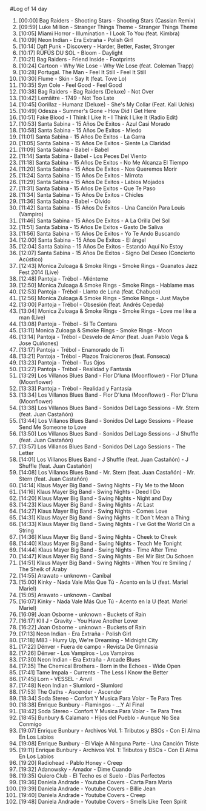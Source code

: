 #Log of 14 day

1. [00:00] Bag Raiders - Shooting Stars - Shooting Stars (Cassian Remix)
1. [09:59] Luke Million - Stranger Things Theme - Stranger Things Theme
1. [10:05] Miami Horror - Illumination - I Look To You (feat. Kimbra)
1. [10:09] Neon Indian - Era Extraña - Polish Girl
1. [10:14] Daft Punk - Discovery - Harder, Better, Faster, Stronger
1. [10:17] RÜFÜS DU SOL - Bloom - Daylight
1. [10:21] Bag Raiders - Friend Inside - Footprints
1. [10:24] Cartoon - Why We Lose - Why We Lose (feat. Coleman Trapp)
1. [10:28] Portugal. The Man - Feel It Still - Feel It Still
1. [10:30] Flume - Skin - Say It (feat. Tove Lo)
1. [10:35] Syn Cole - Feel Good - Feel Good
1. [10:38] Bag Raiders - Bag Raiders (Deluxe) - Not Over
1. [10:42] Lemâitre - 1749 - Not Too Late
1. [10:45] Gorillaz - Humanz (Deluxe) - She's My Collar (Feat. Kali Uchis)
1. [10:49] Odesza - Summer's Gone - How Did I Get Here
1. [10:51] Fake Blood - I Think I Like It - I Think I Like It (Radio Edit)
1. [10:53] Santa Sabina - 15 Años De Exitos - Azul Casi Morado
1. [10:58] Santa Sabina - 15 Años De Exitos - Miedo
1. [11:01] Santa Sabina - 15 Años De Exitos - La Garra
1. [11:05] Santa Sabina - 15 Años De Exitos - Siente La Claridad
1. [11:09] Santa Sabina - Babel - Babel
1. [11:14] Santa Sabina - Babel - Los Peces Del Viento
1. [11:18] Santa Sabina - 15 Años De Exitos - No Me Alcanza El Tiempo
1. [11:20] Santa Sabina - 15 Años De Exitos - Nos Queremos Morir
1. [11:24] Santa Sabina - 15 Años De Exitos - Mirrota
1. [11:29] Santa Sabina - 15 Años De Exitos - Labios Mojados
1. [11:31] Santa Sabina - 15 Años De Exitos - Que Te Paso
1. [11:34] Santa Sabina - 15 Años De Exitos - Chicles
1. [11:36] Santa Sabina - Babel - Olvido
1. [11:42] Santa Sabina - 15 Años De Exitos - Una Canción Para Louis (Vampiro)
1. [11:46] Santa Sabina - 15 Años De Exitos - A La Orilla Del Sol
1. [11:51] Santa Sabina - 15 Años De Exitos - Gasto De Saliva
1. [11:56] Santa Sabina - 15 Años De Exitos - Yo Te Ando Buscando
1. [12:00] Santa Sabina - 15 Años De Exitos - El ángel
1. [12:04] Santa Sabina - 15 Años De Exitos - Estando Aquí No Estoy
1. [12:07] Santa Sabina - 15 Años De Exitos - Signo Del Deseo (Concierto Acústico)
1. [12:43] Monica Zuloaga & Smoke Rings - Smoke Rings - Guanatos Jazz Fest 2014 (Live)
1. [12:48] Pantoja - Trébol - Miénteme
1. [12:50] Monica Zuloaga & Smoke Rings - Smoke Rings - Hablame mas
1. [12:53] Pantoja - Trébol - Llanto de Luna (feat. Chabuco)
1. [12:56] Monica Zuloaga & Smoke Rings - Smoke Rings - Just Maybe
1. [13:00] Pantoja - Trébol - Obsesión (feat. Andrés Cepeda)
1. [13:04] Monica Zuloaga & Smoke Rings - Smoke Rings - Love me like a man (Live)
1. [13:08] Pantoja - Trébol - Si Te Contara
1. [13:11] Monica Zuloaga & Smoke Rings - Smoke Rings - Moon
1. [13:14] Pantoja - Trébol - Desvelo de Amor (feat. Juan Pablo Vega & Jose Quiñones)
1. [13:17] Pantoja - Trébol - Enamorado de Ti
1. [13:21] Pantoja - Trébol - Plazos Traicioneros (feat. Fonseca)
1. [13:23] Pantoja - Trébol - Tus Ojos
1. [13:27] Pantoja - Trébol - Realidad y Fantasía
1. [13:29] Los Villanos Blues Band - Flor D'luna (Moonflower) - Flor D'luna (Moonflower)
1. [13:33] Pantoja - Trébol - Realidad y Fantasía
1. [13:34] Los Villanos Blues Band - Flor D'luna (Moonflower) - Flor D'luna (Moonflower)
1. [13:38] Los Villanos Blues Band - Sonidos Del Lago Sessions - Mr. Stern (feat. Juan Castañón)
1. [13:44] Los Villanos Blues Band - Sonidos Del Lago Sessions - Please Send Me Someone to Love
1. [13:50] Los Villanos Blues Band - Sonidos Del Lago Sessions - J Shuffle (feat. Juan Castañón)
1. [13:57] Los Villanos Blues Band - Sonidos Del Lago Sessions - The Letter
1. [14:01] Los Villanos Blues Band - J Shuffle (feat. Juan Castañón) - J Shuffle (feat. Juan Castañón)
1. [14:08] Los Villanos Blues Band - Mr. Stern (feat. Juan Castañón) - Mr. Stern (feat. Juan Castañón)
1. [14:14] Klaus Mayer Big Band - Swing Nights - Fly Me to the Moon
1. [14:16] Klaus Mayer Big Band - Swing Nights - Deed I Do
1. [14:20] Klaus Mayer Big Band - Swing Nights - Night and Day
1. [14:23] Klaus Mayer Big Band - Swing Nights - At Last
1. [14:27] Klaus Mayer Big Band - Swing Nights - Comes Love
1. [14:31] Klaus Mayer Big Band - Swing Nights - It Don´t Mean a Thing
1. [14:33] Klaus Mayer Big Band - Swing Nights - I´ve Got the World On a String
1. [14:36] Klaus Mayer Big Band - Swing Nights - Cheek to Cheek
1. [14:40] Klaus Mayer Big Band - Swing Nights - Teach Me Tonight
1. [14:44] Klaus Mayer Big Band - Swing Nights - Time After Time
1. [14:47] Klaus Mayer Big Band - Swing Nights - Bei Mir Bist Du Schoen
1. [14:51] Klaus Mayer Big Band - Swing Nights - When You´re Smiling / The Sheik of Araby
1. [14:55] Arawato - unknown - Caníbal
1. [15:00] Kinky - Nada Vale Más Que Tú - Acento en la U (feat. Mariel Mariel)
1. [15:05] Arawato - unknown - Caníbal
1. [16:07] Kinky - Nada Vale Más Que Tú - Acento en la U (feat. Mariel Mariel)
1. [16:09] Joan Osborne - unknown - Buckets of Rain
1. [16:17] KIll J - Gravity - You Have Another Lover
1. [16:22] Joan Osborne - unknown - Buckets of Rain
1. [17:13] Neon Indian - Era Extraña - Polish Girl
1. [17:18] M83 - Hurry Up, We're Dreaming - Midnight City
1. [17:22] Dënver - Fuera de campo - Revista De Gimnasia
1. [17:26] Dënver - Los Vampiros - Los Vampiros
1. [17:30] Neon Indian - Era Extraña - Arcade Blues
1. [17:35] The Chemical Brothers - Born in the Echoes - Wide Open
1. [17:41] Tame Impala - Currents - The Less I Know the Better
1. [17:45] Lorn - VESSEL - Anvil
1. [17:48] Neon Indian - Slumlord - Slumlord
1. [17:53] The Oaths - Ascender - Ascender
1. [18:34] Soda Stereo - Confort Y Musica Para Volar - Te Para Tres
1. [18:38] Enrique Bunbury - Flamingos - ...Y Al Final
1. [18:42] Soda Stereo - Confort Y Musica Para Volar - Te Para Tres
1. [18:45] Bunbury & Calamaro - Hijos del Pueblo - Aunque No Sea Conmigo
1. [19:07] Enrique Bunbury - Archivos Vol. 1: Tributos y BSOs - Con El Alma En Los Labios
1. [19:08] Enrique Bunbury - El Viaje A Ninguna Parte - Una Canción Triste
1. [19:11] Enrique Bunbury - Archivos Vol. 1: Tributos y BSOs - Con El Alma En Los Labios
1. [19:20] Radiohead - Pablo Honey - Creep
1. [19:32] Adanowsky - Amador - Dime Cuando
1. [19:35] Quiero Club - El Techo es el Suelo - Días Perfectos
1. [19:36] Daniela Andrade - Youtube Covers - Carta Para Maria
1. [19:39] Daniela Andrade - Youtube Covers - Billie Jean
1. [19:40] Daniela Andrade - Youtube Covers - Creep
1. [19:48] Daniela Andrade - Youtube Covers - Smells Like Teen Spirit

